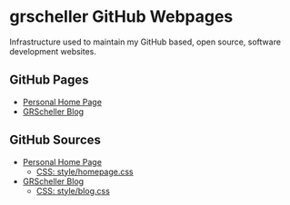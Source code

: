 # grscheller GitHub Webpages

Infrastructure used to maintain my GitHub based, open source,
software development websites.

## GitHub Pages

* [Personal Home Page](https://grscheller.github.io/web/homepage.html)
* [GRScheller Blog](https://grscheller.github.io/web/blog.html)

## GitHub Sources

* [Personal Home Page](docs/homepage.html)
  * [CSS: style/homepage.css](docs/style/homepage.css)
* [GRScheller Blog](src/blog.md)
  * [CSS: style/blog.css](docs/style/blog.css)
